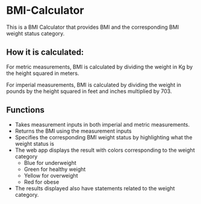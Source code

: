 # BMI-Calculator
This is a BMI Calculator that provides BMI and the corresponding BMI weight status category.
## How it is calculated:
For metric measurements, BMI is calculated by dividing the weight in Kg by the height squared in meters.

For imperial measurements, BMI is calculated by dividing the weight in pounds by the height squared in feet and inches multiplied by 703.

## Functions
- Takes measurement inputs in both imperial and metric measurements.
- Returns the BMI using the measurement inputs
- Specifies the corresponding BMI weight status by highlighting what the weight status is
- The web app displays the result with colors corresponding to the weight category
  - Blue for underweight
  - Green for healthy weight
  - Yellow for overweight
  - Red for obese
- The results displayed also have statements related to the weight category.

